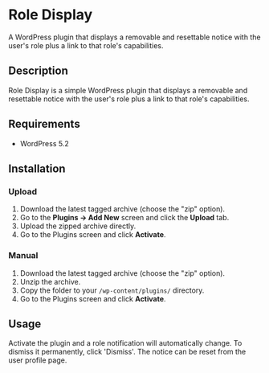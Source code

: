 # Role Display

A WordPress plugin that displays a removable and resettable notice with the user's role plus a link to that role's capabilities.

## Description

Role Display is a simple WordPress plugin that displays a removable and resettable notice with the user's role plus a link to that role's capabilities.

## Requirements
 * WordPress 5.2

## Installation

### Upload

1. Download the latest tagged archive (choose the "zip" option).
2. Go to the __Plugins -> Add New__ screen and click the __Upload__ tab.
3. Upload the zipped archive directly.
4. Go to the Plugins screen and click __Activate__.

### Manual

1. Download the latest tagged archive (choose the "zip" option).
2. Unzip the archive.
3. Copy the folder to your `/wp-content/plugins/` directory.
4. Go to the Plugins screen and click __Activate__.



## Usage

Activate the plugin and a role notification will automatically change. To dismiss it permanently, click 'Dismiss'. The notice can be reset from the user profile page.

